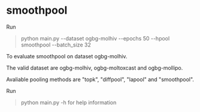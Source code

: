 # smoothpool
Run 
>python main.py --dataset ogbg-molhiv --epochs 50 --hpool smoothpool --batch_size 32

To evaluate smoothpool on dataset ogbg-molhiv.

The valid dataset are ogbg-molhiv, ogbg-moltoxcast and ogbg-mollipo.

Avaliable pooling methods are "topk", "diffpool", "lapool" and "smoothpool".

Run 
>python main.py -h 
for help information
